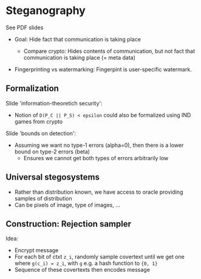# Steganography

See PDF slides

- Goal: Hide fact that communication is taking place
  - Compare crypto: Hides contents of communication, but not fact that
    communication is taking place (= meta data)

- Fingerprinting vs watermarking: Fingerpint is user-specific watermark.

## Formalization

Slide 'information-theoretich security':
- Notion of `D(P_C || P_S) < epsilon` could also be formalized using IND games
  from crypto

Slide 'bounds on detection':
- Assuming we want no type-1 errors (alpha=0), then there is a lower bound on
  type-2 errors (beta)
  - Ensures we cannot get both types of errors arbitrarily low

## Universal stegosystems

- Rather than distribution known, we have access to oracle providing samples of
  distribution
- Can be pixels of image, type of images, ...

## Construction: Rejection sampler

Idea:
- Encrypt message
- For each bit of ctxt `z_i`, randomly sample covertext until we get one where
  `g(c_i) = z_i`, with `g` e.g. a hash function to `{0, 1}`
- Sequence of these covertexts then encodes message
